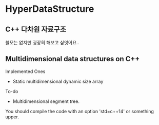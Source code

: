 # HyperDataStructure

## C++ 다차원 자료구조 

쓸모는 없지만 굉장히 해보고 싶엇어요..

## Multidimensional data structures on C++

Implemented Ones
- Static multidimensional dynamic size array

To-do 
- Multidimensional segment tree.


You should compile the code with an option 'std=c++14' or something upper.
